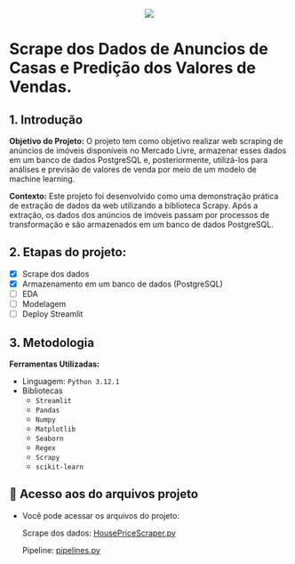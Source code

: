 <p align="center">
<img loading="lazy" src="http://img.shields.io/static/v1?label=STATUS&message=EM PROCESSO&color=yellow&style=for-the-badge"/>
</p>

# Scrape dos Dados de Anuncios de Casas e Predição dos Valores de Vendas.


## 1. Introdução

**Objetivo do Projeto:** O projeto tem como objetivo realizar web scraping de anúncios de imóveis disponíveis no Mercado Livre, armazenar esses dados em um banco de dados PostgreSQL e, posteriormente, utilizá-los para análises e previsão de valores de venda por meio de um modelo de machine learning.

**Contexto:** Este projeto foi desenvolvido como uma demonstração prática de extração de dados da web utilizando a biblioteca Scrapy. Após a extração, os dados dos anúncios de imóveis passam por processos de transformação e são armazenados em um banco de dados PostgreSQL. 

## 2. Etapas do projeto:

- [x] Scrape dos dados
- [x] Armazenamento em um banco de dados (PostgreSQL)
- [ ] EDA
- [ ] Modelagem
- [ ] Deploy Streamlit

## 3. Metodologia

**Ferramentas Utilizadas:**
* Linguagem: ``Python 3.12.1``
* Bibliotecas
  - ``Streamlit``
  - ``Pandas``
  - ``Numpy``
  - ``Matplotlib``
  - ``Seaborn``
  - ``Regex``
  - ``Scrapy``
  - ``scikit-learn``

## 📁 Acesso aos do arquivos projeto

* Você pode acessar os arquivos do projeto:

  Scrape dos dados: [HousePriceScraper.py](https://github.com/RailanDeivid/Scraper_and_HousePricePredictor/blob/main/src/HousePriceScraper/spiders/HousePriceScraper.py)
  
  Pipeline: [pipelines.py](https://github.com/RailanDeivid/Scraper_and_HousePricePredictor/blob/main/src/HousePriceScraper/pipelines.py)







